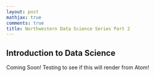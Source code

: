 ```yaml
---
layout: post
mathjax: true
comments: true
title: Northwestern Data Science Series Part 2
---
```

## Introduction to Data Science
Coming Soon! Testing to see if this will render from Atom!
